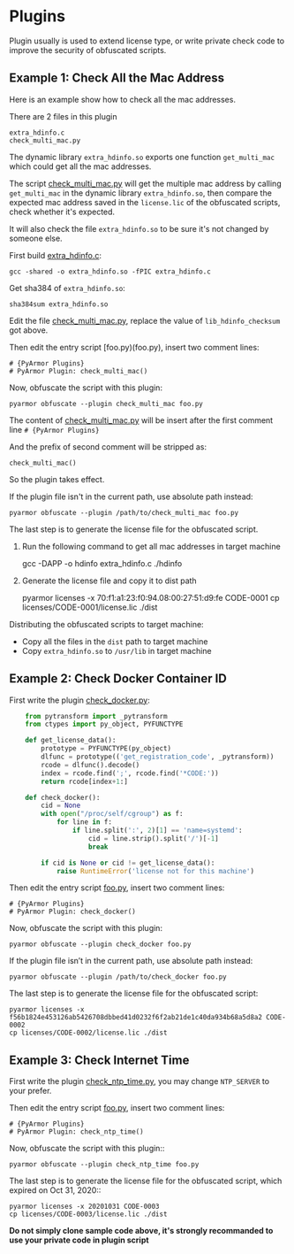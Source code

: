 # Plugins

Plugin usually is used to extend license type, or write private check code to
improve the security of obfuscated scripts.

##  Example 1: Check All the Mac Address

Here is an example show how to check all the mac addresses.

There are 2 files in this plugin

    extra_hdinfo.c
    check_multi_mac.py

The dynamic library `extra_hdinfo.so` exports one function `get_multi_mac` which
could get all the mac addresses.

The script [check_multi_mac.py](check_multi_mac.py) will get the multiple mac
address by calling `get_multi_mac` in the dynamic library `extra_hdinfo.so`,
then compare the expected mac address saved in the `license.lic` of the
obfuscated scripts, check whether it's expected.

It will also check the file `extra_hdinfo.so` to be sure it's not changed by
someone else.

First build [extra_hdinfo.c](extra_hdinfo.c):

    gcc -shared -o extra_hdinfo.so -fPIC extra_hdinfo.c

Get sha384 of `extra_hdinfo.so`:

    sha384sum extra_hdinfo.so

Edit the file [check_multi_mac.py](check_multi_mac.py), replace the value of
`lib_hdinfo_checksum` got above.

Then edit the entry script [foo.py)(foo.py), insert two comment lines:

    # {PyArmor Plugins}
    # PyArmor Plugin: check_multi_mac()

Now, obfuscate the script with this plugin:

    pyarmor obfuscate --plugin check_multi_mac foo.py

The content of [check_multi_mac.py](check_multi_mac.py) will be insert after the
first comment line `# {PyArmor Plugins}`

And the prefix of second comment will be stripped as:

    check_multi_mac()

So the plugin takes effect.

If the plugin file isn't in the current path, use absolute path instead:

    pyarmor obfuscate --plugin /path/to/check_multi_mac foo.py

The last step is to generate the license file for the obfuscated script.

1. Run the following command to get all mac addresses in target machine

    gcc -DAPP -o hdinfo extra_hdinfo.c
    ./hdinfo

2. Generate the license file and copy it to dist path

    pyarmor licenses -x 70:f1:a1:23:f0:94.08:00:27:51:d9:fe CODE-0001
    cp licenses/CODE-0001/license.lic ./dist

Distributing the obfuscated scripts to target machine:

* Copy all the files in the `dist` path to target machine
* Copy `extra_hdinfo.so` to `/usr/lib` in target machine

## Example 2: Check Docker Container ID

First write the plugin [check_docker.py](check_docker.py):

``` python
    from pytransform import _pytransform
    from ctypes import py_object, PYFUNCTYPE

    def get_license_data():
        prototype = PYFUNCTYPE(py_object)
        dlfunc = prototype(('get_registration_code', _pytransform))
        rcode = dlfunc().decode()
        index = rcode.find(';', rcode.find('*CODE:'))
        return rcode[index+1:]

    def check_docker():
        cid = None
        with open("/proc/self/cgroup") as f:
            for line in f:
                if line.split(':', 2)[1] == 'name=systemd':
                    cid = line.strip().split('/')[-1]
                    break

        if cid is None or cid != get_license_data():
            raise RuntimeError('license not for this machine')
```

Then edit the entry script [foo.py](foo.py), insert two comment lines:

    # {PyArmor Plugins}
    # PyArmor Plugin: check_docker()

Now, obfuscate the script with this plugin:

    pyarmor obfuscate --plugin check_docker foo.py

If the plugin file isn’t in the current path, use absolute path instead:

    pyarmor obfuscate --plugin /path/to/check_docker foo.py

The last step is to generate the license file for the obfuscated script:

    pyarmor licenses -x f56b1824e453126ab5426708dbbed41d0232f6f2ab21de1c40da934b68a5d8a2 CODE-0002
    cp licenses/CODE-0002/license.lic ./dist


## Example 3: Check Internet Time

First write the plugin [check_ntp_time.py](check_ntp_time.py), you may change
`NTP_SERVER` to your prefer.

Then edit the entry script [foo.py](foo.py), insert two comment lines:

    # {PyArmor Plugins}
    # PyArmor Plugin: check_ntp_time()

Now, obfuscate the script with this plugin::

    pyarmor obfuscate --plugin check_ntp_time foo.py

The last step is to generate the license file for the obfuscated script, which
expired on Oct 31, 2020::

    pyarmor licenses -x 20201031 CODE-0003
    cp licenses/CODE-0003/license.lic ./dist

**Do not simply clone sample code above, it's strongly recommanded to use your private code in plugin script**
